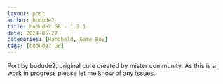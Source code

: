 ```yaml
---
layout: post
author: budude2
title: budude2.GB - 1.2.1
date: 2024-05-27
categories: [Handheld, Game Boy]
tags: [budude2.GB]
---
```

Port by budude2, original core created by mister community. As this is a work in progress please let me know of any issues.
